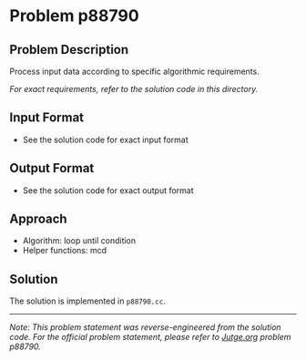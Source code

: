 # Problem p88790

## Problem Description

Process input data according to specific algorithmic requirements.

*For exact requirements, refer to the solution code in this directory.*

## Input Format

- See the solution code for exact input format

## Output Format

- See the solution code for exact output format

## Approach

- Algorithm: loop until condition
- Helper functions: mcd

## Solution

The solution is implemented in `p88790.cc`.

---

*Note: This problem statement was reverse-engineered from the solution code. For the official problem statement, please refer to [Jutge.org](https://jutge.org/) problem p88790.*
